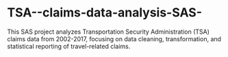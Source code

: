 # TSA--claims-data-analysis-SAS-
This SAS project analyzes Transportation Security Administration (TSA) claims data from 2002-2017, focusing on data cleaning, transformation, and statistical reporting of travel-related claims.
